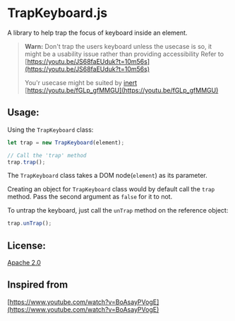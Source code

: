 # TrapKeyboard.js

A library to help trap the focus of keyboard inside an element.

> **Warn:** Don't trap the users keyboard unless the usecase is so, it might be a usability issue rather
> than providing accessibility
> Refer to [https://youtu.be/JS68faEUduk?t=10m56s](https://youtu.be/JS68faEUduk?t=10m56s)
>
> You'r usecase might be suited by [inert](https://github.com/WICG/inert) [https://youtu.be/fGLp_gfMMGU](https://youtu.be/fGLp_gfMMGU)

## Usage:

Using the `TrapKeyboard` class:

``` js
let trap = new TrapKeyboard(element);

// Call the 'trap' method
trap.trap();
```

The `TrapKeyboard` class takes a DOM node(`element`) as its parameter.

Creating an object for `TrapKeyboard` class would by default call the `trap` method. Pass the
second argument as `false` for it to not.

To untrap the keyboard, just call the `unTrap` method on the reference object:
``` js
trap.unTrap();
```

## License:

[Apache 2.0](/LICENSE)

## Inspired from
[https://www.youtube.com/watch?v=BoAsayPVogE](https://www.youtube.com/watch?v=BoAsayPVogE)
